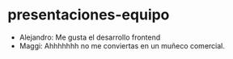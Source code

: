 # presentaciones-equipo
- Alejandro: Me gusta el desarrollo frontend
- Maggi: Ahhhhhhh no me conviertas en un muñeco comercial.

